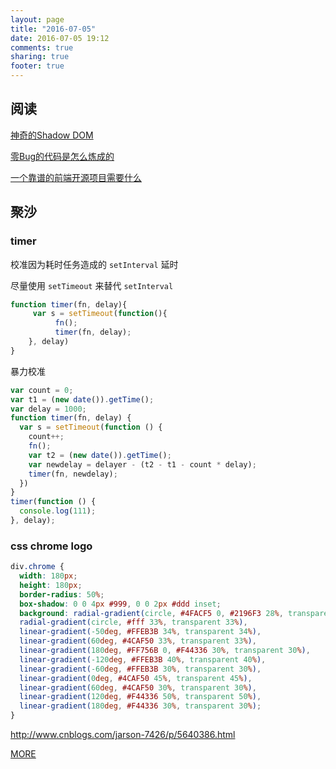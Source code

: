 ```yaml
---
layout: page
title: "2016-07-05"
date: 2016-07-05 19:12
comments: true
sharing: true
footer: true
---
```


## 阅读

[神奇的Shadow DOM](https://aotu.io/notes/2016/06/24/Shadow-DOM/)

[零Bug的代码是怎么炼成的](http://mp.weixin.qq.com/s?__biz=MzAxOTc0NzExNg%3D%3D&mid=2665513189&idx=1&sn=8b705dac2e27ecf002e6308d10b7f272)

[一个靠谱的前端开源项目需要什么](https://segmentfault.com/a/1190000005859766)


## 聚沙

### timer

校准因为耗时任务造成的 `setInterval` 延时

尽量使用 `setTimeout` 来替代 `setInterval`

```js
function timer(fn, delay){
     var s = setTimeout(function(){
          fn();
          timer(fn, delay);
    }, delay)
}
```

暴力校准

```js
var count = 0;
var t1 = (new date()).getTime();
var delay = 1000;
function timer(fn, delay) {
  var s = setTimeout(function () {
    count++;
    fn();
    var t2 = (new date()).getTime();
    var newdelay = delayer - (t2 - t1 - count * delay);
    timer(fn, newdelay);
  })
}
timer(function () {
  console.log(111);
}, delay);
```


### css chrome logo

```css
div.chrome {
  width: 180px;
  height: 180px;
  border-radius: 50%;
  box-shadow: 0 0 4px #999, 0 0 2px #ddd inset;
  background: radial-gradient(circle, #4FACF5 0, #2196F3 28%, transparent 28%),
  radial-gradient(circle, #fff 33%, transparent 33%),
  linear-gradient(-50deg, #FFEB3B 34%, transparent 34%),
  linear-gradient(60deg, #4CAF50 33%, transparent 33%),
  linear-gradient(180deg, #FF756B 0, #F44336 30%, transparent 30%),
  linear-gradient(-120deg, #FFEB3B 40%, transparent 40%),
  linear-gradient(-60deg, #FFEB3B 30%, transparent 30%),
  linear-gradient(0deg, #4CAF50 45%, transparent 45%),
  linear-gradient(60deg, #4CAF50 30%, transparent 30%),
  linear-gradient(120deg, #F44336 50%, transparent 50%),
  linear-gradient(180deg, #F44336 30%, transparent 30%);
}
```

http://www.cnblogs.com/jarson-7426/p/5640386.html



[MORE](http://blog.mirreal.net/note/2016-07-05.html)
